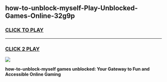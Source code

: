 
## how-to-unblock-myself-Play-Unblocked-Games-Online-32g9p
<h3>
<a href="https://premium76.site?title=how-to-unblock-myself&ref=25A">CLICK TO PLAY</a></h3>
<hr>

<h3>
<a href="https://premium76.site?title=how-to-unblock-myself&ref=25A">CLICK 2 PLAY</a>
  
</h3>

<a href="https://premium76.site?title=how-to-unblock-myself&ref=25A"><img src="https://clearcache.store/games.png"></a>


**how-to-unblock-myself games unblocked: Your Gateway to Fun and Accessible Online Gaming**

